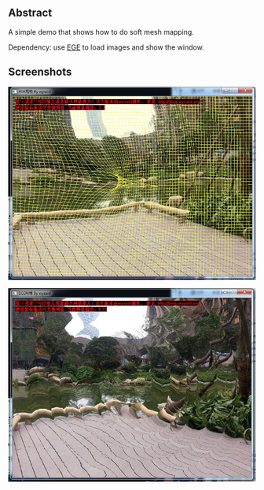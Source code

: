 ## Abstract ##

A simple demo that shows how to do soft mesh mapping.

Dependency: use [EGE](https://github.com/misakamm/xege) to load images and show the window.

## Screenshots ##

![soft-mapping](https://raw.githubusercontent.com/wysaid/soft_mesh_mapping/master/screenshot0.jpg "wysaid")

![soft-mapping](https://raw.githubusercontent.com/wysaid/soft_mesh_mapping/master/screenshot1.jpg "wysaid")
